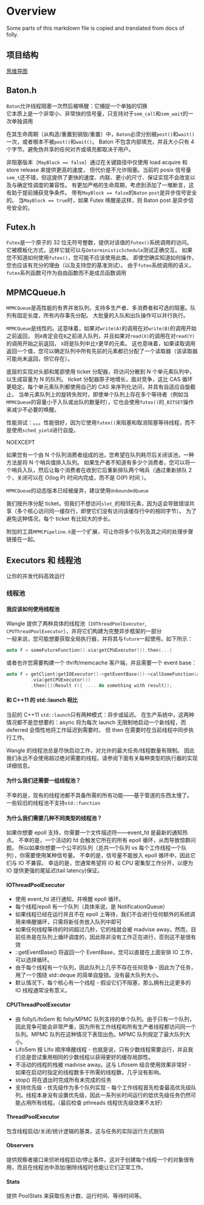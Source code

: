 # Overview
Some parts of this markdown file is copied and translated from docs of folly.

## 项目结构
[思维导图](https://amymind.com/view/mindmap/LxpOPg2eKMQ4r9m3)

## Baton.h
`Baton`允许线程阻塞一次然后被唤醒：它捕捉一个单独的切换  
它本质上是一个非常小、非常快的信号量，只支持对于`sem_call`和`sem_wait`的一次单独调用  

在其生命周期（从构造/重置到销毁/重置）中，`Baton`必须分别被`post()`和`wait()`一次，或者根本不被`post()`和`wait()`。
Baton 不包含内部填充，并且大小只有 4 个字节。避免伪共享的任何对齐或填充都取决于用户。  

非阻塞版本（`MayBlock == false`）通过在关键路径中仅使用 load acquire 和 store release 来提供更高的速度，
但代价是不允许阻塞。当前的 posix 信号量`sem_t`还不错，但这提供了更快的速度、内联、更小的尺寸、保证实现不会改变以及与确定性调度的兼容性。
有更加严格的生命周期，考虑到添加了一堆断言，这有助于提前捕获竞争条件。
带有`MayBlock == false`的`Baton` `post`是异步信号安全的。
当`MayBlock == true`时，如果 Futex 唤醒是这样，则 Baton post 是异步信号安全的。

## Futex.h
`Futex`是一个原子的 32 位无符号整数，提供对该值的`futex()`系统调用的访问。
它被模板化方式，这样它就可以与`DeterministicSchedule`测试正确交互。
如果您不知道如何使用`futex()`，您可能不应该使用此类。
即使您确实知道如何操作，您也应该有充分的理由（以及支持您的基准测试）。
由于`futex`系统调用的语义，`futex`系列函数可作为自由函数而不是成员函数调用
## MPMCQueue.h
`MPMCQueue`是高性能的有界并发队列，支持多生产者、多消费者和可选的阻塞。队列有固定长度，所有内存事先分配。
大批量的入队和出队操作可以并行执行。

`MPMCQueue`是线性的。这意味着，如果对`write(A)`的调用在对`write(B)`的调用开始之前返回，
则`A`肯定会在`B`之前进入队列，并且如果对`read(X)`的调用在对`read(Y)`的调用开始之前返回，
`X`将是队列中比`Y`更早的元素。 这也意味着，如果读取调用返回一个值，您可以确定队列中所有先前的元素都已分配了一个读取器（该读取器可能尚未返回，但它存在）。

底层的实现对头部和尾部使用 ticket 分配器，将访问分散到 N 个单元素队列中，以生成容量为 N 的队列。
ticket 分配器原子地增长，面对竞争，这比 CAS 循环更稳定。每个单元素队列都使用自己的 CAS 来序列化访问，并具有自适应自旋截止。
当单元素队列上的旋转失败时，即使单个队列上存在多个等待者（例如当`MPMCQueue`的容量小于入队或出队的数量时），它也会使用`futex()`的`_BITSET`操作来减少不必要的唤醒。

性能测试：。。。性能很好，因为它使用`futex()`来阻塞和取消阻塞等待线程，而不是使用`sched_yield`进行自旋。

NOEXCEPT

如果您有一个由 N 个队列消费者组成的池，您希望在队列耗尽后关闭该池，一种方法是将 N 个哨兵值排入队列。
如果生产者不知道有多少个消费者，您可以将一个哨兵入队，然后让每个消费者在收到它后重新排队两个哨兵（通过重新排队 2 个，关闭可以在 O(log P) 时间内完成，而不是 O(P) 时间 ）。

`MPMCQueue`的动态版本已经被废弃，建议使用`UnboundedQueue`

我们按升序分配 ticket，但我们不想访问`slot_`的相邻元素，因为这会导致错误共享（多个核心访问同一缓存行，即使它们没有访问该缓存行中的相同字节）。
为了避免这种情况，每个 ticket 有比较大的步长。




附加的工具`MPMCPipeline.h`是一个扩展，可让你将多个队列及其之间的处理步骤链接在一起。




## Executors 和 线程池
让你的并发代码高效运行

### 线程池
#### 我应该如何使用线程池
Wangle 提供了两种具体的线程池（`IOThreadPoolExecutor`, `CPUThreadPoolExecutor`），并将它们构建为完整异步框架的一部分  
一般来说，您可能想要获取全局执行器，并将其与`future`一起使用，如下所示：
```c++
auto f = someFutureFunction().via(getCPUExecutor()).then(...)
```
或者也许您需要构建一个 thrift/memcache 客户端，并且需要一个 event base：
```c++
auto f = getClient(getIOExecutor()->getEventBase())->callSomeFunction(args...)
         .via(getCPUExecutor())
         .then([](Result r){ .... do something with result});

```

#### 和 C++11 的 std::launch 相比
当前的 C++11 `std::launch`只有两种模式：异步或延迟。
在生产系统中，这两种情况都不是您想要的：async 将为每次 launch 无限制地启动一个新线程，而 deferred 会惰性地将工作延迟到需要时。
但 then 在需要时在当前线程中同步执行工作。


Wangle 的线程池总是尽快启动工作，对允许的最大任务/线程数量有限制。
因此我们永远不会使用超过绝对需要的线程。请参阅下面有关每种类型的执行器的实现详细信息。

#### 为什么我们还需要一组线程池？
不幸的是，现有的线程池都不具备所需的所有功能——基于管道的东西太慢了。
一些较旧的线程池不支持`std::function`

#### 为什么我们需要几种不同类型的线程池？
如果你想要 epoll 支持，你需要一个文件描述符——event_fd 是最新的通知热点。
不幸的是，一个活动的 fd 会触发它所在的所有 epoll 循环，从而导致惊群问题。
所以如果你想要一个公平的队列（总共一个队列 vs 每个工作线程一个队列），你需要使用某种信号量。
不幸的是，信号量不能放入 epoll 循环中，因此它们与 IO 不兼容。
幸运的是，您通常希望将 IO 和 CPU 密集型工作分开，以便为 IO 提供更强的尾延迟(tail latency)保证。

#### IOThreadPoolExecutor
- 使用 event_fd 进行通知，并唤醒 epoll 循环。
- 每个线程/epoll 有一个队列（具体来说，是 NotificationQueue）
- 如果线程已经在运行并且不在 epoll 上等待，我们不会进行任何额外的系统调用来唤醒循环，只需将新任务放入队列中即可
- 如果任何线程等待的时间超过几秒，它的栈就会被 madvise away。然而，目前任务是在队列上循环调度的，因此除非没有工作正在进行，否则这不是很有效
- ::getEventBase() 将返回一个 EventBase，您可以直接在上面安排 IO 工作，可以选择循环。
- 由于每个线程有一个队列，因此队列上几乎不存在任何竞争 - 因此为了任务，用了一个围绕 std::deque 的简单自旋锁。没有最大队列大小。
- 默认情况下，每个核心有一个线程 - 假设它们不阻塞，那么拥有比这更多的 IO 线程通常没有意义。

#### CPUThreadPoolExecutor
- 由 folly/LifoSem 和 folly/MPMC 队列支持的单个队列。由于只有一个队列，因此竞争可能会非常严重，因为所有工作线程和所有生产者线程都访问同一个队列。MPMC 队列在这种情况下表现出色。MPMC 队列规定了最大队列大小。
- LifoSem 按 Lifo 顺序唤醒线程 - 也就是说，只有少数线程需要运行，并且我们总是尝试重用相同的少数线程以获得更好的缓存局部性。
- 不活动的线程的栈被 madvise away。这与 Lifosem 结合使用效果非常好 - 如果在启动时指定的线程数多于所需的线程数，几乎没有影响。
- stop() 将在退出时完成所有未完成的任务
- 支持优先级 - 优先级作为多个队列实现 - 每个工作线程首先检查最高优先级队列。线程本身没有设置优先级，因此一系列长时间运行的低优先级任务仍然可能占用所有线程。（最后检查 pthreads 线程优先级效果不太好）

#### ThreadPoolExecutor
包含线程启动/关闭/统计逻辑的基类，这与任务的实际运行方式脱钩

#### Observers
提供观察者接口来侦听线程启动/停止事件。这对于创建每个线程一个的对象很有用，而且在线程池中添加/删除线程时也能让它们正常工作。

#### Stats
提供 PoolStats 来获取任务计数、运行时间、等待时间等。